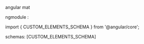 angular mat 

ngmodule :

  import { CUSTOM_ELEMENTS_SCHEMA } from '@angular/core';

  schemas: [CUSTOM_ELEMENTS_SCHEMA]
